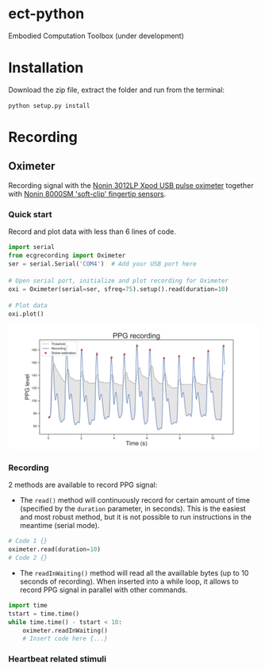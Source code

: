 # ect-python
Embodied Computation Toolbox
(under development)

# Installation

Download the zip file, extract the folder and run from the terminal:

`python setup.py install`

# Recording

## Oximeter
Recording signal with the [Nonin 3012LP Xpod USB pulse oximeter](https://www.nonin.com/products/xpod/) together with [Nonin 8000SM 'soft-clip' fingertip sensors](https://www.nonin.com/products/8000s/).

### Quick start

Record and plot data with less than 6 lines of code.

```python
import serial
from ecgrecording import Oximeter
ser = serial.Serial('COM4')  # Add your USB port here

# Open serial port, initialize and plot recording for Oximeter
oxi = Oximeter(serial=ser, sfreq=75).setup().read(duration=10)

# Plot data
oxi.plot()
```
![](Images/recording.png)

### Recording

2 methods are available to record PPG signal:

* The `read()` method will continuously record for certain amount of
time (specified by the `duration` parameter, in seconds). This is the
easiest and most robust method, but it is not possible to run
instructions in the meantime (serial mode).

```python
# Code 1 {}
oximeter.read(duration=10)
# Code 2 {}
```

* The `readInWaiting()` method will read all the availlable bytes (up
to 10 seconds of recording). When inserted into a while loop, it allows
to record PPG signal in parallel with other commands.

```python
import time
tstart = time.time()
while time.time() - tstart < 10:
    oximeter.readInWaiting()
    # Insert code here {...}
```

### Heartbeat related stimuli
